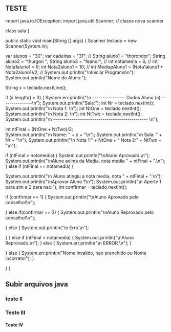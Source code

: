 ## TESTE

import java.io.IOException;
import java.util.Scanner; // classe nova scanner 

class sala {
    
public static void main(String [] args)    {
 Scanner teclado = new Scanner(System.in);

var alunos = "30";
var cadeiras = "31";
//
String aluno1 = "thorondor";
String aluno2 = "thurgon ";
String aluno3 = "feanor";
//
int notamedia = 6;
//
int Nota1aluno1 = 9;
int Nota2aluno1 = 10;
//
int MediapAluno1 = (Nota1aluno1  +  Nota2aluno1)/2;
//
System.out.println("\nIniciar Programa\n");
System.out.println("Nome do Aluno:");

String x = teclado.nextLine();

if (x.length() > 3)  {
   System.err.println("\n ---------------- Dados Aluno (a) ---------------\n");
   System.out.println("Sala:");
  int Nr = teclado.nextInt(); 
   System.out.println("\n Nota 1: \n"); 
  int NtOne = teclado.nextInt(); 
   System.out.println("\n Nota 2: \n"); 
  int NtTwo = teclado.nextInt(); 
   System.out.println("\n ----------------------------------------------  \n");   
   
  int ntFinal = (NtOne + NtTwo)/2;  
   System.out.println("\n Nome: " + x + "\n"); 
   System.out.println("\n Sala: " + Nr + "\n"); 
   System.out.println("\n Nota 1:" + NtOne + " Nota 2:" + NtTwo + "\n"); 

if (ntFinal > notamedia) {
   System.out.println("\nAluno Aprovado \n");
   System.out.println("\nAluno acima da Media, nota media " + ntFinal + ".\n");
} else if (ntFinal == notamedia) {
    
   System.out.println("\n Aluno atingiu a nota media, nota " + ntFinal + ".\n");
   System.out.println("\nAprovar Aluno ?\n");
   System.out.println("\n Aperte 1 para sim e 2 para nao:");
     int confirmar = teclado.nextInt();
   
if (confirmar == 1) {
   System.out.println("\nAluno Aprovado pelo conselho!\n");
   
} else if(confirmar == 2) {
   System.out.println("\nAluno Reprovado pelo conselho!\n");
   
} else {
   System.out.println("\n Erro.\n");
   
}
} else if (ntFinal < notamedia) {
   System.out.println("\nAluno Reprovado.\n");
} else {
   System.err.println("\n ERROR \n");
}



} else {
   System.err.println("Nome invalido, nao prenchido ou Nome incorreto!");
}

 }
}
## Subir arquivos java 
### teste II


### Teste III



#### Teste IV

